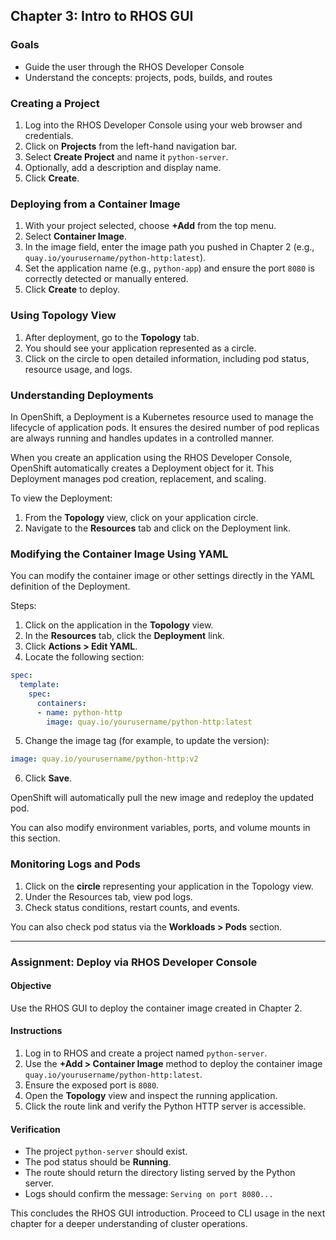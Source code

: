 ## Chapter 3: Intro to RHOS GUI

### Goals

* Guide the user through the RHOS Developer Console
* Understand the concepts: projects, pods, builds, and routes

### Creating a Project

1. Log into the RHOS Developer Console using your web browser and credentials.
2. Click on **Projects** from the left-hand navigation bar.
3. Select **Create Project** and name it `python-server`.
4. Optionally, add a description and display name.
5. Click **Create**.

### Deploying from a Container Image

1. With your project selected, choose **+Add** from the top menu.
2. Select **Container Image**.
3. In the image field, enter the image path you pushed in Chapter 2 (e.g., `quay.io/yourusername/python-http:latest`).
4. Set the application name (e.g., `python-app`) and ensure the port `8080` is correctly detected or manually entered.
5. Click **Create** to deploy.

### Using Topology View

1. After deployment, go to the **Topology** tab.
2. You should see your application represented as a circle.
3. Click on the circle to open detailed information, including pod status, resource usage, and logs.

### Understanding Deployments

In OpenShift, a Deployment is a Kubernetes resource used to manage the lifecycle of application pods. It ensures the desired number of pod replicas are always running and handles updates in a controlled manner.

When you create an application using the RHOS Developer Console, OpenShift automatically creates a Deployment object for it. This Deployment manages pod creation, replacement, and scaling.

To view the Deployment:

1. From the **Topology** view, click on your application circle.
2. Navigate to the **Resources** tab and click on the Deployment link.

### Modifying the Container Image Using YAML

You can modify the container image or other settings directly in the YAML definition of the Deployment.

Steps:

1. Click on the application in the **Topology** view.
2. In the **Resources** tab, click the **Deployment** link.
3. Click **Actions > Edit YAML**.
4. Locate the following section:

```yaml
spec:
  template:
    spec:
      containers:
      - name: python-http
        image: quay.io/yourusername/python-http:latest
```

5. Change the image tag (for example, to update the version):

```yaml
image: quay.io/yourusername/python-http:v2
```

6. Click **Save**.

OpenShift will automatically pull the new image and redeploy the updated pod.

You can also modify environment variables, ports, and volume mounts in this section.

### Monitoring Logs and Pods

1. Click on the **circle** representing your application in the Topology view.
2. Under the Resources tab, view pod logs.
3. Check status conditions, restart counts, and events.

You can also check pod status via the **Workloads > Pods** section.

---

### Assignment: Deploy via RHOS Developer Console

#### Objective

Use the RHOS GUI to deploy the container image created in Chapter 2.

#### Instructions

1. Log in to RHOS and create a project named `python-server`.
2. Use the **+Add > Container Image** method to deploy the container image `quay.io/yourusername/python-http:latest`.
3. Ensure the exposed port is `8080`.
4. Open the **Topology** view and inspect the running application.
5. Click the route link and verify the Python HTTP server is accessible.

#### Verification

* The project `python-server` should exist.
* The pod status should be **Running**.
* The route should return the directory listing served by the Python server.
* Logs should confirm the message: `Serving on port 8080...`

This concludes the RHOS GUI introduction. Proceed to CLI usage in the next chapter for a deeper understanding of cluster operations.
